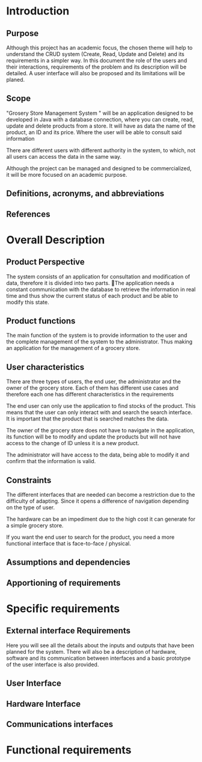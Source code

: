 # Introduction## PurposeAlthough this project has an academic focus, the chosen theme will help to understand the CRUD system (Create, Read, Update and Delete) and its requirements in a simpler way. In this document the role of the users and their interactions, requirements of the problem and its description will be detailed. A user interface will also be proposed and its limitations will be planed.## Scope"Grosery Store Management System " will be an application designed to be developed in Java with a database connection, where you can create, read, update and delete products from a store. It will have as data the name of the product, an ID and its price. Where the user will be able to consult said informationThere are different users with different authority in the system, to which, not all users can access the data in the same way.Although the project can be managed and designed to be commercialized, it will be more focused on an academic purpose.## Definitions, acronyms, and abbreviations## References# Overall Description## Product PerspectiveThe system consists of an application for consultation and modification of data, therefore it is divided into two parts.The application needs a constant communication with the database to retrieve the information in real time and thus show the current status of each product and be able to modify this state.## Product functionsThe main function of the system is to provide information to the user and the complete management of the system to the administrator. Thus making an application for the management of a grocery store.## User characteristicsThere are three types of users, the end user, the administrator and the owner of the grocery store. Each of them has different use cases and therefore each one has different characteristics in the requirementsThe end user can only use the application to find stocks of the product. This means that the user can only interact with and search the search interface. It is important that the product that is searched matches the data.The owner of the grocery store does not have to navigate in the application, its function will be to modify and update the products but will not have access to the change of ID unless it is a new product.The administrator will have access to the data, being able to modify it and confirm that the information is valid.## ConstraintsThe different interfaces that are needed can become a restriction due to the difficulty of adapting. Since it opens a difference of navigation depending on the type of user.The hardware can be an impediment due to the high cost it can generate for a simple grocery store.If you want the end user to search for the product, you need a more functional interface that is face-to-face / physical.## Assumptions and dependencies## Apportioning of requirements# Specific requirements## External interface RequirementsHere you will see all the details about the inputs and outputs that have been planned for the system. There will also be a description of hardware, software and its communication between interfaces and a basic prototype of the user interface is also provided.## User Interface## Hardware Interface## Communications interfaces# Functional requirements